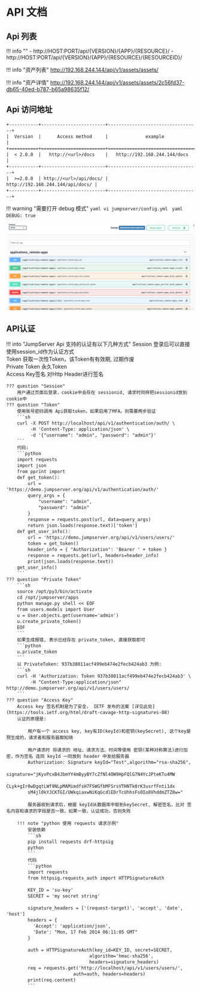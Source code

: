 # API 文档

## Api 列表
!!! info ""
    - http://HOST:PORT/api/{VERSION}/{APP}/{RESOURCE}/
    - http://HOST:PORT/api/{VERSION}/{APP}/{RESOURCE}/{RESOURCEID}/

!!! info "资产列表"
    http://192.168.244.144/api/v1/assets/assets/

!!! info "资产详情"
    http://192.168.244.144/api/v1/assets/assets/2c56fd37-db65-40ed-b787-b65a98635f12/

## Api 访问地址

```
+-----------+------------------------+----------------------------------+
|  Version  |      Access method     |              example             |
+===========+========================+==================================+
|  < 2.0.0  |   http://<url>/docs    |   http://192.168.244.144/docs    |
+-----------+------------------------+----------------------------------+
|  >=2.0.0  | http://<url>/api/docs/ | http://192.168.244.144/api/docs/ |
+-----------+------------------------+----------------------------------+
```

!!! warning "需要打开 debug 模式"
    ```yaml
    vi jumpserver/config.yml
    ```
    ```yaml
    DEBUG: true
    ```

![api_swagger](../img/api_swagger.jpg)

## API认证

!!! into "JumpServer Api 支持的认证有以下几种方式"
    Session 登录后可以直接使用session_id作为认证方式  
    Token 获取一次性Token，该Token有有效期, 过期作废  
    Private Token 永久Token  
    Access Key签名 对Http Header进行签名

    ??? question "Session"
        用户通过页面后登录，cookie中会存在 sessionid, 请求时同样把sessionid放到 cookie中
    ??? question "Token"
        使用账号密码调用 Api获取token，如果启用了MFA，则需要两步验证    
        ```sh
        curl -X POST http://localhost/api/v1/authentication/auth/ \
             -H 'Content-Type: application/json' \
             -d '{"username": "admin", "password": "admin"}'
        ```
        代码:
        ```python
        import requests
        import json
        from pprint import
        def get_token():
            url = 'https://demo.jumpserver.org/api/v1/authentication/auth/'
            query_args = {
                "username": "admin",
                "password": "admin"
            }
            response = requests.post(url, data=query_args)
            return json.loads(response.text)['token']
        def get_user_info():
            url = 'https://demo.jumpserver.org/api/v1/users/users/'
            token = get_token()
            header_info = { "Authorization": 'Bearer ' + token }
            response = requests.get(url, headers=header_info)
            print(json.loads(response.text))
        get_user_info()
        ```
    ??? question "Private Token"
        ```sh
        source /opt/py3/bin/activate
        cd /opt/jumpserver/apps
        python manage.py shell << EOF
        from users.models import User
        u = User.objects.get(username='admin')
        u.create_private_token()
        EOF
        ```
        如果生成报错, 表示已经存在 private_token, 直接获取即可
        ```python
        u.private_token
        ```
        以 PrivateToken: 937b38011acf499eb474e2fecb424ab3 为例:
        ```sh
        curl -H 'Authorization: Token 937b38011acf499eb474e2fecb424ab3' \
             -H "Content-Type:application/json" http://demo.jumpserver.org/api/v1/users/users/
        ```
    ??? question "Access Key"
        Access key 签名机制是为了安全， IETF 发布的法案 [详见此处](https://tools.ietf.org/html/draft-cavage-http-signatures-08)
        认证的原理是:

            用户有一个 access key, key有ID(keyId)和密钥(keySecret), 这个key是预生成的，请求者和服务器都知晓  

            用户请求时 将请求的 地址、请求方法、时间等使用 密钥(某种对称算法)进行加密，作为签名 连同 keyId 一同放到 header 中发给服务器
            Authorization: Signature keyId="Test",algorithm="rsa-sha256",
            signature="jKyvPcxB4JbmYY4mByyBY7cZfNl4OW9HpFQlG7N4YcJPteKTu4MW
            CLyk+gIr0wDgqtLWf9NLpMAMimdfsH7FSWGfbMFSrsVTHNTk0rK3usrfFnti1dx
            sM4jl0kYJCKTGI/UWkqiaxwNiKqGcdlEDrTcUhhsFsOIo8VhddmZTZ8w="

            服务器收到请求后，根据 keyId从数据库中取到keySecret, 解密签名，比对 签名内容和请求的字段是否一致，如果一致，认证成功，否则失败

        !!! note "python 使用 requests 请求示例"
            安装依赖
            ```sh
            pip install requests drf-httpsig
            python
            ```
            代码
            ```python
            import requests
            from httpsig.requests_auth import HTTPSignatureAuth

            KEY_ID = 'su-key'
            SECRET = 'my secret string'

            signature_headers = ['(request-target)', 'accept', 'date', 'host']
            headers = {
              'Accept': 'application/json',
              'Date': "Mon, 17 Feb 2014 06:11:05 GMT"
            }

            auth = HTTPSignatureAuth(key_id=KEY_ID, secret=SECRET,
                                   algorithm='hmac-sha256',
                                   headers=signature_headers)
            req = requests.get('http://localhost/api/v1/users/users/',
                             auth=auth, headers=headers)
            print(req.content)
            ```
